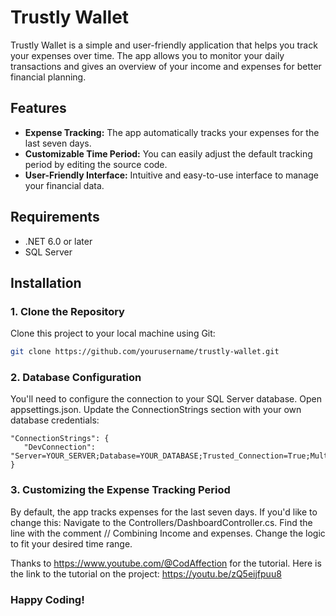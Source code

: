# Trustly Wallet

Trustly Wallet is a simple and user-friendly application that helps you track your expenses over time. The app allows you to monitor your daily transactions and gives an overview of your income and expenses for better financial planning.

## Features

- **Expense Tracking:** The app automatically tracks your expenses for the last seven days.
- **Customizable Time Period:** You can easily adjust the default tracking period by editing the source code.
- **User-Friendly Interface:** Intuitive and easy-to-use interface to manage your financial data.

## Requirements

- .NET 6.0 or later
- SQL Server

## Installation

### 1. Clone the Repository
Clone this project to your local machine using Git:
```bash
git clone https://github.com/yourusername/trustly-wallet.git
```
### 2. Database Configuration
You'll need to configure the connection to your SQL Server database.
Open appsettings.json.
Update the ConnectionStrings section with your own database credentials:
```
"ConnectionStrings": {
   "DevConnection": "Server=YOUR_SERVER;Database=YOUR_DATABASE;Trusted_Connection=True;MultipleActiveResultSets=True;TrustServerCertificate=True;"
}
```
### 3. Customizing the Expense Tracking Period
By default, the app tracks expenses for the last seven days. If you'd like to change this:
Navigate to the Controllers/DashboardController.cs.
Find the line with the comment // Combining Income and expenses.
Change the logic to fit your desired time range.

Thanks to https://www.youtube.com/@CodAffection for the tutorial. Here is the link to the tutorial on the project: https://youtu.be/zQ5eijfpuu8

### Happy Coding!
